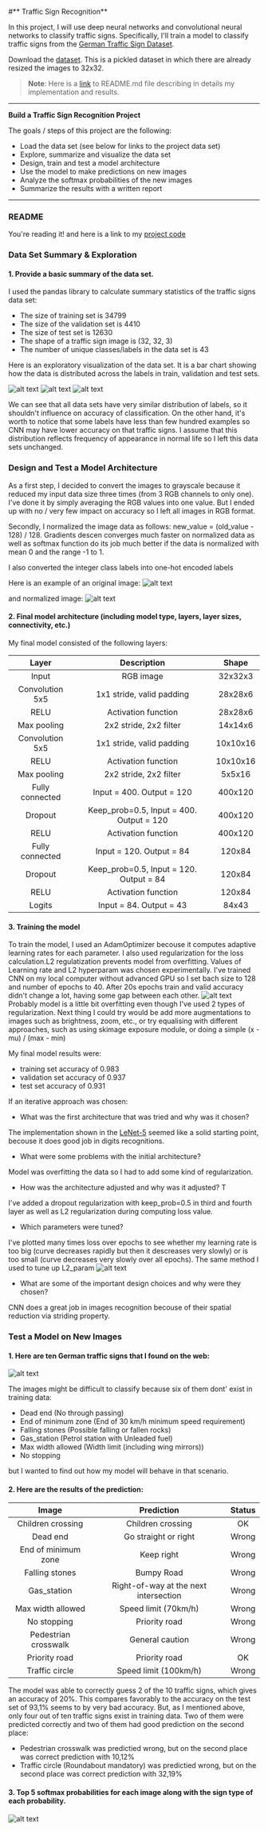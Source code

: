 #** Traffic Sign Recognition** 

In this project, I will use deep neural networks and convolutional neural networks to classify traffic signs. Specifically, I'll train a model to classify traffic signs from the [German Traffic Sign Dataset](http://benchmark.ini.rub.de/?section=gtsrb&subsection=dataset).

Download the [dataset](https://d17h27t6h515a5.cloudfront.net/topher/2017/February/5898cd6f_traffic-signs-data/traffic-signs-data.zip). This is a pickled dataset in which there are already resized the images to 32x32.

> **Note**: Here is a [link](https://github.com/udacity/CarND-Traffic-Sign-Classifier-Project/blob/master/writeup_template.md) to README.md file describing in details my implementation and results.

---

**Build a Traffic Sign Recognition Project**

The goals / steps of this project are the following:
* Load the data set (see below for links to the project data set)
* Explore, summarize and visualize the data set
* Design, train and test a model architecture
* Use the model to make predictions on new images
* Analyze the softmax probabilities of the new images
* Summarize the results with a written report


[//]: # (Image References)

[image1]: ./writeup_images/examples_5_softmax.jpg
[image2]: ./writeup_images/examples_german_signs.jpg
[image3]: ./writeup_images/examples_X_train_normalized.jpg
[image4]: ./writeup_images/examples_X_train.jpg
[image5]: ./writeup_images/hist_y_test.jpg
[image6]: ./writeup_images/hist_y_train.jpg
[image7]: ./writeup_images/hist_y_valid.jpg
[image8]: ./writeup_images/predicted_german_signs.jpg
[image9]: ./writeup_images/accuracy_epochs.jpg
[image10]: ./writeup_images/loss_epochs.jpg

---
### README

You're reading it! and here is a link to my [project code](https://github.com/artursuchocki/self-driving-cars-_traffic_signs_classification/blob/master/Traffic_Sign_Classifier.ipynb)

### Data Set Summary & Exploration

#### 1. Provide a basic summary of the data set. 

I used the pandas library to calculate summary statistics of the traffic
signs data set:

* The size of training set is 34799
* The size of the validation set is 4410
* The size of test set is 12630
* The shape of a traffic sign image is (32, 32, 3)
* The number of unique classes/labels in the data set is 43

Here is an exploratory visualization of the data set. It is a bar chart showing how the data is distributed across the labels in train, validation and test sets.

![alt text][image6]
![alt text][image7]
![alt text][image5]

We can see that all data sets have very similar distribution of labels, so it shouldn't influence on accuracy of classification. On the other hand, it's worth to notice that some labels have less than few hundred examples so CNN may have lower accuracy on that traffic signs. I assume that this distribution reflects frequency of appearance in normal life so I left this data sets unchanged.

### Design and Test a Model Architecture

As a first step, I decided to convert the images to grayscale because it reduced my input data size three times (from 3 RGB channels to only one). I've done it by simply averaging the RGB values into one value. But I ended up with no / very few impact on accuracy so I left all images in RGB format.

Secondly, I normalized the image data as follows: new_value = (old_value - 128) / 128. 
Gradients descen converges much faster on normalized data as well as softmax function do its job much better if the data is normalized with mean 0 and the range -1 to 1.

I also converted the integer class labels into one-hot encoded labels

Here is an example of an original image:
![alt text][image4]

and normalized image:
![alt text][image3]


#### 2. Final model architecture (including model type, layers, layer sizes, connectivity, etc.) 

My final model consisted of the following layers:

| Layer         		|     Description	        					| Shape |
|:---------------------:|:---------------------------------------------:| :----:|
| Input         		| RGB image   							| 32x32x3 |
| Convolution 5x5     	| 1x1 stride, valid padding 	| 28x28x6 |
| RELU					|			Activation function			|28x28x6 |
| Max pooling	      	| 2x2 stride, 2x2 filter 			|14x14x6 	 |
| Convolution 5x5	    | 1x1 stride, valid padding  | 10x10x16 |
| RELU					|			Activation function									|10x10x16|
| Max pooling	      	| 2x2 stride, 2x2 filter				|5x5x16 |
| Fully connected		| Input = 400. Output = 120        									| 400x120|
| Dropout		| Keep_prob=0.5,  Input = 400. Output = 120    									| 400x120|
| RELU					|			Activation function									| 400x120|
| Fully connected		| Input = 120. Output = 84        									| 120x84|
| Dropout		| Keep_prob=0.5,  Input = 120. Output = 84    									|120x84|
| RELU					|				Activation function								|120x84|
| Logits				| Input = 84. Output = 43         									|84x43|

 

#### 3. Training the model

To train the model, I used an AdamOptimizer becouse it computes adaptive learning rates for each parameter. I also used regularization for the loss calculation.L2 regulatization prevents model from overfitting. Values of Learning rate and L2 hyperparam was chosen experimentally. I've trained CNN on my local computer without advanced GPU so I set bach size to 128 and number of epochs to 40. After 20s epochs train and valid accuracy didn't change a lot, having some gap between each other. 
![alt text][image9]
Probably model is a little bit overfitting even though I've used 2 types of regularization. Next thing I could try would be add more augmentations to images such as brightness, zoom, etc., or try equalising with different approaches, such as using skimage exposure module, or doing a simple (x - mu) / (max - min)


My final model results were:
* training set accuracy of 0.983
* validation set accuracy of 0.937
* test set accuracy of 0.931

If an iterative approach was chosen:
* What was the first architecture that was tried and why was it chosen?

The implementation shown in the [LeNet-5](http://yann.lecun.com/exdb/lenet/) seemed like a solid starting point, becouse it does good job in digits recognitions.

* What were some problems with the initial architecture?

Model was overfitting the data so I had to add some kind of regularization.

* How was the architecture adjusted and why was it adjusted? T

I've added a dropout regularization with keep_prob=0.5 in third and fourth layer as well as L2 regularization during computing loss value.

* Which parameters were tuned? 

I've plotted many times loss over epochs to see whether my learning rate is too big (curve decreases rapidly but then it descreases very slowly) or is too small (curve decreases very slowly over all epochs). The same method I used to tune up L2_param
![alt text][image10]

* What are some of the important design choices and why were they chosen? 

CNN does a great job in images recognition becouse of their spatial reduction via striding property.

### Test a Model on New Images

#### 1. Here are ten German traffic signs that I found on the web:

![alt text][image2]

The images might be difficult to classify because six of them dont' exist in training data:
* Dead end (No through passing)
* End of minimum zone (End of 30 km/h minimum speed requirement)
* Falling stones (Possible falling or fallen rocks)
* Gas_station (Petrol station with Unleaded fuel)
* Max width allowed (Width limit (including wing mirrors))
* No stopping

but I wanted to find out how my model will behave in that scenario.

#### 2. Here are the results of the prediction:

| Image			        |     Prediction	        					| Status|
|:---------------------:|:---------------------------------------------:| :----:|
| Children crossing      		| Children crossing   									| OK|
| Dead end     			| Go straight or right 										|Wrong|
| End of minimum zone					| Keep right											|Wrong|
| Falling stones      		| Bumpy Road					 				|Wrong|
| Gas_station			| Right-of-way at the next intersection      							|Wrong|
| Max width allowed     		| Speed limit (70km/h)   									| Wrong|
| No stopping     			| Priority road 										|Wrong|
| Pedestrian crosswalk					| General caution									|Wrong|
| Priority road     		| Priority road				 				|OK|
| Traffic circle			| Speed limit (100km/h)      							|Wrong|


The model was able to correctly guess 2 of the 10 traffic signs, which gives an accuracy of 20%. This compares favorably to the accuracy on the test set of 93,1% seems to by very bad accuracy. But, as I mentioned above, only four out of ten traffic signs exist in training data. Two of them were predicted correctly and two of them had good prediction on the second place:

* Pedestrian crosswalk was predictied wrong, but on the second place was correct prediction with 10,12%
* Traffic circle (Roundabout mandatory) was predictied wrong, but on the second place was correct prediction with 32,19%


#### 3. Top 5 softmax probabilities for each image along with the sign type of each probability. 
![alt text][image1]



